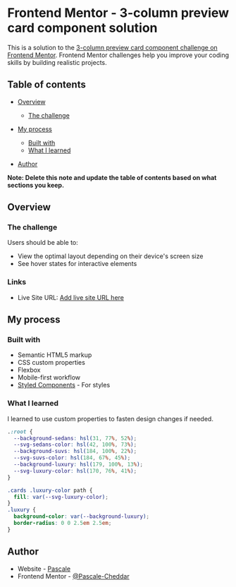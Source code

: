 # Frontend Mentor - 3-column preview card component solution

This is a solution to the [3-column preview card component challenge on Frontend Mentor](https://www.frontendmentor.io/challenges/3column-preview-card-component-pH92eAR2-). Frontend Mentor challenges help you improve your coding skills by building realistic projects. 

## Table of contents

- [Overview](#overview)
  - [The challenge](#the-challenge)
  
- [My process](#my-process)
  - [Built with](#built-with)
  - [What I learned](#what-i-learned)
  
 
- [Author](#author)


**Note: Delete this note and update the table of contents based on what sections you keep.**

## Overview

### The challenge

Users should be able to:

- View the optimal layout depending on their device's screen size
- See hover states for interactive elements



### Links


- Live Site URL: [Add live site URL here](https://pascale-cheddar.github.io/3-column-preview-page/)

## My process

### Built with

- Semantic HTML5 markup
- CSS custom properties
- Flexbox
- Mobile-first workflow
- [Styled Components](https://styled-components.com/) - For styles



### What I learned



I learned to use custom properties to fasten design changes if needed.


```css
.:root {
  --background-sedans: hsl(31, 77%, 52%);
  --svg-sedans-color: hsl(42, 100%, 73%);
  --background-suvs: hsl(184, 100%, 22%);
  --svg-suvs-color: hsl(184, 67%, 45%);
  --background-luxury: hsl(179, 100%, 13%);
  --svg-luxury-color: hsl(170, 76%, 41%);
}

.cards .luxury-color path {
  fill: var(--svg-luxury-color);
}
.luxury {
  background-color: var(--background-luxury);
  border-radius: 0 0 2.5em 2.5em;
}
```







## Author

- Website - [Pascale](https://github.com/Pascale-Cheddar/Pascale-Cheddar)
- Frontend Mentor - [@Pascale-Cheddar](https://www.frontendmentor.io/profile/Pascale-Cheddar)






